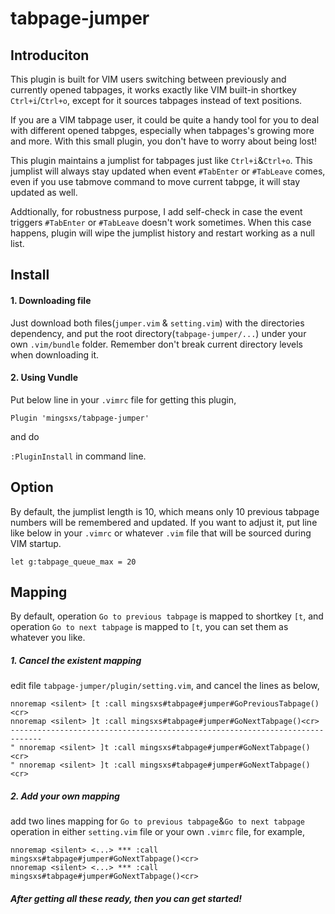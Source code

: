 # tabpage-jumper

## Introduciton

This plugin is built for VIM users switching between previously and currently opened tabpages, it works exactly like VIM built-in shortkey `Ctrl+i`/`Ctrl+o`, except for it sources tabpages instead of text positions.     
    
If you are a VIM tabpage user, it could be quite a handy tool for you to deal with different opened tabpges, especially when tabpages's growing more and more. With this small plugin, you don't have to worry about being lost!    
    
This plugin maintains a jumplist for tabpages just like `Ctrl+i`&`Ctrl+o`. This jumplist will always stay updated when event `#TabEnter` or `#TabLeave` comes, even if you use tabmove command to move current tabpge, it will stay updated as well.  
    
Addtionally, for robustness purpose, I add self-check in case the event triggers `#TabEnter` or `#TabLeave` doesn't work sometimes. When this case happens, plugin will wipe the jumplist history and restart working as a null list.   

## Install
#### 1. Downloading file
Just download both files(`jumper.vim` & `setting.vim`) with the directories dependency, and put the root directory(`tabpage-jumper/...`) under your own `.vim/bundle` folder. Remember don't break current directory levels when downloading it.

#### 2. Using Vundle
Put below line in your `.vimrc` file for getting this plugin,  

`Plugin 'mingsxs/tabpage-jumper'`    

and do   

`:PluginInstall` in command line.   


## Option
By default, the jumplist length is 10, which means only 10 previous tabpage numbers will be remembered and updated. If you want to adjust it, put line like below in your `.vimrc` or whatever `.vim` file that will be sourced during VIM startup.  

`let g:tabpage_queue_max = 20`    


## Mapping
By default, operation `Go to previous tabpage` is mapped to shortkey `[t`, and operation `Go to next tabpage` is mapped to `[t`, you can set them as whatever you like.   

##### 1. Cancel the existent mapping
edit file `tabpage-jumper/plugin/setting.vim`, and cancel the lines as below,   

```
nnoremap <silent> [t :call mingsxs#tabpage#jumper#GoPreviousTabpage()<cr>     
nnoremap <silent> ]t :call mingsxs#tabpage#jumper#GoNextTabpage()<cr>     
-----------------------------------------------------------------------------     
" nnoremap <silent> ]t :call mingsxs#tabpage#jumper#GoNextTabpage()<cr>    
" nnoremap <silent> ]t :call mingsxs#tabpage#jumper#GoNextTabpage()<cr>     
```


##### 2. Add your own mapping
add two lines mapping for `Go to previous tabpage`&`Go to next tabpage` operation in either `setting.vim` file or your own `.vimrc` file, for example,   

```
nnoremap <silent> <...> *** :call mingsxs#tabpage#jumper#GoNextTabpage()<cr>    
nnoremap <silent> <...> *** :call mingsxs#tabpage#jumper#GoNextTabpage()<cr>    
```
  
##### After getting all these ready, then you can get started!
